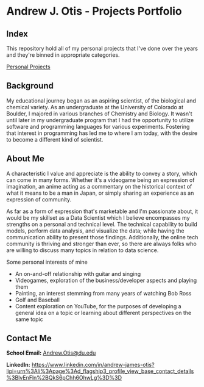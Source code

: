 # Andrew J. Otis - Projects Portfolio

## Index
This repository hold all of my personal projects that I've done over the years and they're binned 
in appropriate categories.

[Personal Projects]([../Personal_Programming_Projects](https://github.com/JAMPS657/Personal_Projects)/README.md)

## Background
My educational journey began as an aspiring scientist, of the biological and chemical variety. As an undergraduate at the University of Colorado at Boulder, I majored in various branches of Chemistry and Biology. It wasn't until later in my undergraduate program that I had the opportunity to utilize software and programming languages for various experiments.  Fostering that interest in programming has led me to where I am today, with the desire to become a different kind of scientist.

## About Me
A characteristic I value and appreciate is the ability to convey a story, which can come in many forms. Whether it's a videogame being an expression of imagination, an anime acting as a commentary on the historical context of what it means to be a man in Japan, or simply sharing an experience as an expression of community.

As far as a form of expression that's marketable and I'm passionate about, it would be my skillset as a Data Scientist which I believe encompasses my strengths on a personal and technical level. The technical capability to build models, perform data analysis, and visualize the data; while having the communication ability to present those findings. Additionally, the online tech community is thriving and stronger than ever, so there are always folks who are willing to discuss many topics in relation to data science.

Some personal interests of mine
- An on-and-off relationship with guitar and singing
- Videogames, exploration of the business/developer aspects and playing them 
- Painting, an interest stemming from many years of watching Bob Ross
- Golf and Baseball
- Content exploration on YouTube, for the purposes of developing a general idea on a topic or learning about different perspectives on the same topic

## Contact Me
**School Email:** Andrew.Otis@du.edu

**LinkedIn:** https://www.linkedin.com/in/andrew-james-otis?lipi=urn%3Ali%3Apage%3Ad_flagship3_profile_view_base_contact_details%3BlvEnFln%2BQkS6pChh6OhwLg%3D%3D
